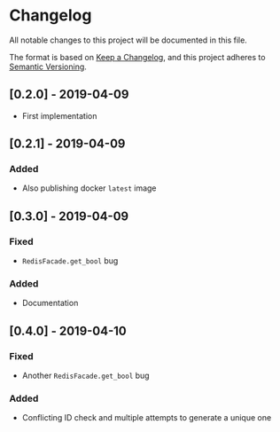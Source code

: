 # Changelog
All notable changes to this project will be documented in this file.

The format is based on [Keep a Changelog](https://keepachangelog.com/en/1.0.0/),
and this project adheres to [Semantic Versioning](https://semver.org/spec/v2.0.0.html).

## [0.2.0] - 2019-04-09
- First implementation

## [0.2.1] - 2019-04-09
### Added
- Also publishing docker `latest` image

## [0.3.0] - 2019-04-09
### Fixed
- `RedisFacade.get_bool` bug
### Added
- Documentation

## [0.4.0] - 2019-04-10
### Fixed
- Another `RedisFacade.get_bool` bug
### Added
- Conflicting ID check and multiple attempts to generate a unique one
